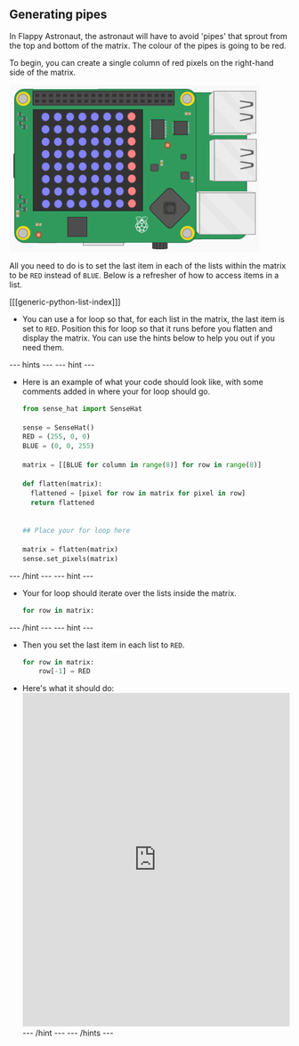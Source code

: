## Generating pipes

In Flappy Astronaut, the astronaut will have to avoid 'pipes' that sprout from the top and bottom of the matrix. The colour of the pipes is going to be red.

To begin, you can create a single column of red pixels on the right-hand side of the matrix.

![column](images/SH-1.png)

All you need to do is to set the last item in each of the lists within the matrix to be `RED` instead of `BLUE`. Below is a refresher of how to access items in a list.

[[[generic-python-list-index]]]

- You can use a for loop so that, for each list in the matrix, the last item is set to `RED`. Position this for loop so that it runs before you flatten and display the matrix. You can use the hints below to help you out if you need them.

--- hints --- --- hint ---
- Here is an example of what your code should look like, with some comments added in where your for loop should go.
    ```python
    from sense_hat import SenseHat

    sense = SenseHat()
    RED = (255, 0, 0)
    BLUE = (0, 0, 255)

    matrix = [[BLUE for column in range(8)] for row in range(8)]

    def flatten(matrix):
      flattened = [pixel for row in matrix for pixel in row]
      return flattened


    ## Place your for loop here

    matrix = flatten(matrix)
    sense.set_pixels(matrix)
    ```
--- /hint --- --- hint ---
- Your for loop should iterate over the lists inside the matrix.
    ```python
    for row in matrix:
    ```
--- /hint --- --- hint ---
- Then you set the last item in each list to `RED`.
    ```python
    for row in matrix:
        row[-1] = RED
    ```
- Here's what it should do: <iframe src="https://trinket.io/embed/python/55875860f1" width="100%" height="600" frameborder="0" marginwidth="0" marginheight="0" allowfullscreen mark="crwd-mark"></iframe> --- /hint --- --- /hints ---
